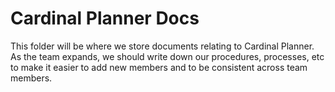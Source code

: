 # Cardinal Planner Docs

This folder will be where we store documents relating to Cardinal Planner. As the team expands, we should write down our procedures, processes, etc to make it easier to add new members and to be consistent across team members.
